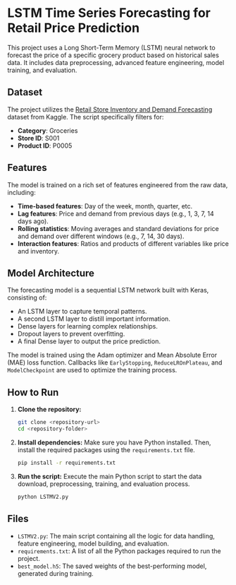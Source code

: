 # LSTM Time Series Forecasting for Retail Price Prediction

This project uses a Long Short-Term Memory (LSTM) neural network to forecast the price of a specific grocery product based on historical sales data. It includes data preprocessing, advanced feature engineering, model training, and evaluation.

## Dataset

The project utilizes the [Retail Store Inventory and Demand Forecasting](https://www.kaggle.com/datasets/atomicd/retail-store-inventory-and-demand-forecasting) dataset from Kaggle. The script specifically filters for:
- **Category**: Groceries
- **Store ID**: S001
- **Product ID**: P0005

## Features

The model is trained on a rich set of features engineered from the raw data, including:
- **Time-based features**: Day of the week, month, quarter, etc.
- **Lag features**: Price and demand from previous days (e.g., 1, 3, 7, 14 days ago).
- **Rolling statistics**: Moving averages and standard deviations for price and demand over different windows (e.g., 7, 14, 30 days).
- **Interaction features**: Ratios and products of different variables like price and inventory.

## Model Architecture

The forecasting model is a sequential LSTM network built with Keras, consisting of:
- An LSTM layer to capture temporal patterns.
- A second LSTM layer to distill important information.
- Dense layers for learning complex relationships.
- Dropout layers to prevent overfitting.
- A final Dense layer to output the price prediction.

The model is trained using the Adam optimizer and Mean Absolute Error (MAE) loss function. Callbacks like `EarlyStopping`, `ReduceLROnPlateau`, and `ModelCheckpoint` are used to optimize the training process.

## How to Run

1.  **Clone the repository:**
    ```bash
    git clone <repository-url>
    cd <repository-folder>
    ```

2.  **Install dependencies:**
    Make sure you have Python installed. Then, install the required packages using the `requirements.txt` file.
    ```bash
    pip install -r requirements.txt
    ```

3.  **Run the script:**
    Execute the main Python script to start the data download, preprocessing, training, and evaluation process.
    ```bash
    python LSTMV2.py
    ```

## Files

- `LSTMV2.py`: The main script containing all the logic for data handling, feature engineering, model building, and evaluation.
- `requirements.txt`: A list of all the Python packages required to run the project.
- `best_model.h5`: The saved weights of the best-performing model, generated during training.

